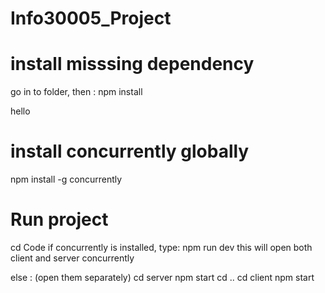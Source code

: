 # Info30005_Project

# install misssing dependency
go in to folder, then :
npm install

hello


# install concurrently globally
npm install -g concurrently

# Run project

cd Code
if concurrently is installed, type:
    npm run dev 
    this will open both client and server concurrently

else : (open them separately)
    cd server
    npm start
    cd ..
    cd client
    npm start
    
    
    
